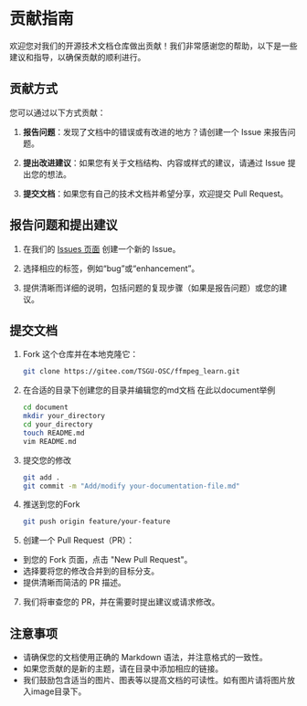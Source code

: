 # 贡献指南

欢迎您对我们的开源技术文档仓库做出贡献！我们非常感谢您的帮助，以下是一些建议和指导，以确保贡献的顺利进行。

## 贡献方式

您可以通过以下方式贡献：

1. **报告问题**：发现了文档中的错误或有改进的地方？请创建一个 Issue 来报告问题。

2. **提出改进建议**：如果您有关于文档结构、内容或样式的建议，请通过 Issue 提出您的想法。

3. **提交文档**：如果您有自己的技术文档并希望分享，欢迎提交 Pull Request。

## 报告问题和提出建议

1. 在我们的 [Issues 页面](https://gitee.com/TSGU-OSC/ffmpeg_learn/issues) 创建一个新的 Issue。

2. 选择相应的标签，例如“bug”或“enhancement”。

3. 提供清晰而详细的说明，包括问题的复现步骤（如果是报告问题）或您的建议。

## 提交文档

1. Fork 这个仓库并在本地克隆它：

    ```bash
   git clone https://gitee.com/TSGU-OSC/ffmpeg_learn.git
    ```
2. 在合适的目录下创建您的目录并编辑您的md文档 在此以document举例
    ```bash
    cd document
    mkdir your_directory
    cd your_directory
    touch README.md
    vim README.md
    ```
3. 提交您的修改
    ```bash
    git add .
    git commit -m "Add/modify your-documentation-file.md"
    ```
4. 推送到您的Fork
    ```bash
    git push origin feature/your-feature
    ```
5. 创建一个 Pull Request（PR）：

- 到您的 Fork 页面，点击 "New Pull Request"。
- 选择要将您的修改合并到的目标分支。
- 提供清晰而简洁的 PR 描述。
7. 我们将审查您的 PR，并在需要时提出建议或请求修改。
 
## 注意事项
- 请确保您的文档使用正确的 Markdown 语法，并注意格式的一致性。
- 如果您贡献的是新的主题，请在目录中添加相应的链接。
- 我们鼓励包含适当的图片、图表等以提高文档的可读性。如有图片请将图片放入image目录下。
